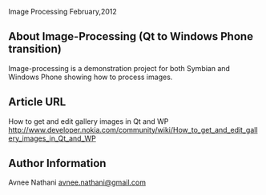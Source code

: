 Image Processing February,2012

About Image-Processing (Qt to Windows Phone transition)
------------------------------------------------------
Image-processing is a demonstration project for both Symbian and Windows Phone showing how to process images.

Article URL
----------
How to get and edit gallery images in Qt and WP
http://www.developer.nokia.com/community/wiki/How_to_get_and_edit_gallery_images_in_Qt_and_WP

Author Information
------------------
Avnee Nathani
avnee.nathani@gmail.com